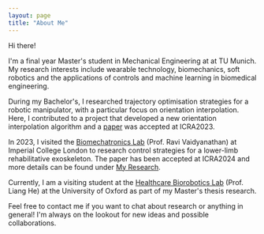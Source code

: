 ```yaml
---
layout: page
title: "About Me"
---
```

Hi there!

I'm a final year Master's student in Mechanical Engineering at at TU Munich. My research interests include wearable technology, biomechanics, soft robotics and the applications of controls and machine learning in biomedical engineering.

During my Bachelor's, I researched trajectory optimisation strategies for a robotic manipulator, with a particular focus on orientation interpolation. Here, I contributed to a project that developed a new orientation interpolation algorithm and a <a href="(https://ieeexplore.ieee.org/document/10161346)">paper</a> was accepted at ICRA2023.

In 2023, I visited the <a href="(https://www.biomechatronicslab.co.uk/)">Biomechatronics Lab</a> (Prof. Ravi Vaidyanathan) at Imperial College London to research control strategies for a lower-limb rehabilitative exoskeleton. The paper has been accepted at ICRA2024 and more details can be found under <a href="(https://lukascha.github.io/blog/)">My Research</a>.

Currently, I am a visiting student at the <a href="(https://eng.ox.ac.uk/hbl/)">Healthcare Biorobotics Lab</a> (Prof. Liang He) at the University of Oxford as part of my Master's thesis research.

Feel free to contact me if you want to chat about research or anything in general! I'm always on the lookout for new ideas and possible collaborations.
